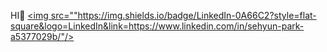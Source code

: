 HI👋
<a href="https://www.linkedin.com/in/sehyun-park-a5377029b/">
    <img src=""https://img.shields.io/badge/LinkedIn-0A66C2?style=flat-square&logo=LinkedIn&link=https://www.linkedin.com/in/sehyun-park-a5377029b/"/>
</a>
